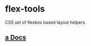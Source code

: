 # flex-tools
CSS set of flexbox based layout helpers.

## [a Docs](http://flex-tools.vargentum.com/)

